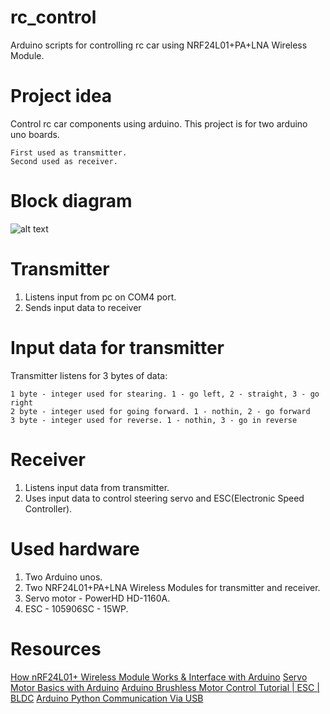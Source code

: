 # rc_control
  Arduino scripts for controlling rc car using NRF24L01+PA+LNA Wireless Module.

# Project idea
  Control rc car components using arduino. This project is for two arduino uno boards.
  
    First used as transmitter.
    Second used as receiver.
# Block diagram
![alt text](https://github.com/MrBenedict/rc_control/blob/main/rc.jpg)
# Transmitter
  1. Listens input from pc on COM4 port.
  2. Sends input data to receiver

# Input data for transmitter
  Transmitter listens for 3 bytes of data:

    1 byte - integer used for stearing. 1 - go left, 2 - straight, 3 - go right
    2 byte - integer used for going forward. 1 - nothin, 2 - go forward
    3 byte - integer used for reverse. 1 - nothin, 3 - go in reverse
  
# Receiver
  1. Listens input data from transmitter.
  2. Uses input data to control steering servo and ESC(Electronic Speed Controller).

# Used hardware
  1. Two Arduino unos.
  2. Two NRF24L01+PA+LNA Wireless Modules for transmitter and receiver.
  3. Servo motor - PowerHD HD-1160A.
  4. ESC - 105906SC - 15WP.

# Resources
[How nRF24L01+ Wireless Module Works & Interface with Arduino](https://lastminuteengineers.com/nrf24l01-arduino-wireless-communication/)
[Servo Motor Basics with Arduino](https://docs.arduino.cc/learn/electronics/servo-motors)
[Arduino Brushless Motor Control Tutorial | ESC | BLDC](https://howtomechatronics.com/tutorials/arduino/arduino-brushless-motor-control-tutorial-esc-bldc/)
[Arduino Python Communication Via USB](https://www.instructables.com/Arduino-Python-Communication-via-USB/)

